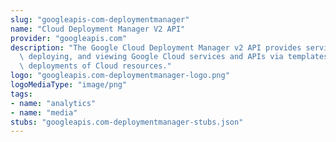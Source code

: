 ```yaml
---
slug: "googleapis-com-deploymentmanager"
name: "Cloud Deployment Manager V2 API"
provider: "googleapis.com"
description: "The Google Cloud Deployment Manager v2 API provides services for configuring,\
  \ deploying, and viewing Google Cloud services and APIs via templates which specify\
  \ deployments of Cloud resources."
logo: "googleapis.com-deploymentmanager-logo.png"
logoMediaType: "image/png"
tags:
- name: "analytics"
- name: "media"
stubs: "googleapis.com-deploymentmanager-stubs.json"
---
```

